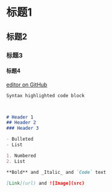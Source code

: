 # 标题1
## 标题2
### 标题3
#### 标题4

[editor on GitHub](https://github.com/bat9527/bat9527.github.io/edit/main/README.md)

```markdown
Syntax highlighted code block



# Header 1
## Header 2
### Header 3

- Bulleted
- List

1. Numbered
2. List

**Bold** and _Italic_ and `Code` text

[Link](url) and ![Image](src)
```
